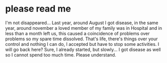 # please read me
I'm not disappeared...
Last year, around August I got disease, in the same year, around november a loved member of my family was in Hospital and in less than a month left us, this caused a coincidence of problems over problems so my spare time dissolved.
That's life, there's things over your control and nothing I can do, I accepted but have to stop some activities.
I will go back here? Sure, I already started, but slowly... I got disease as well so I cannot spend too much time.
Please understand.
